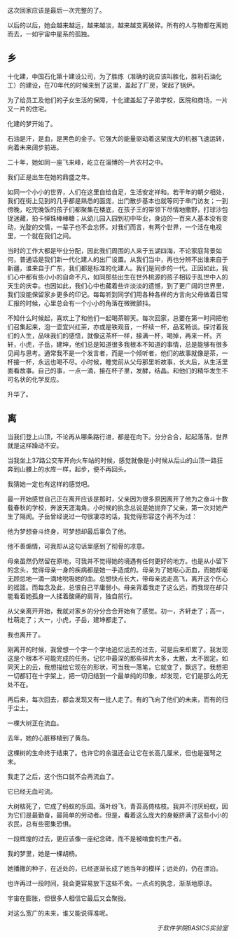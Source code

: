 ---
---
这次回家应该是最后一次完整的了。

以后的以后，她会越来越远，越来越淡，越来越支离破碎。所有的人与物都在离她而去，一如宇宙中星系的孤独。

## 乡

十化建，中国石化第十建设公司，为了胜炼（准确的说应该叫胜化，胜利石油化工）的建设，在70年代的时候来到了这里，盖起了厂房，架起了锅炉。

为了给员工及他们的子女生活的保障，十化建盖起了子弟学校，医院和商场，一片又一片的住宅。

化建的梦开始了。

石油是汗，是血，是黑色的金子。它强大的能量驱动着这架庞大的机器飞速运转，向着未来阔步前进。

二十年，她如同一座飞来峰，屹立在淄博的一片农村之中。

我们正是出生在她的鼎盛之年。

如同一个小小的世界，人们在这里自给自足，生活安定祥和。若干年的朝夕相处，我们在街上见到的几乎都是熟悉的面庞，出门散步基本也就等同于串门访友；一到傍晚，吃完晚饭的孩子们都聚集在楼底，在孩子王的带领下尽情地撒野，打球沙包捉迷藏，拍卡弹珠棒棒糖；从幼儿园入园到初中毕业，身边的一百来人基本没有变动，光腚的交情，一辈子也不会忘怀。对我们而言，有两个世界，一个活在电视里，一个就在我们之间。

当时的工作大都是毕业分配，因此我们周围的人来于五湖四海，不论家庭背景如何，普通话是我们新一代化建人的出厂设置。从我们当中，再也分辨不出谁来自于新疆，谁来自于广东，我们都是标准的化建人。我们是同步的一代。正因如此，我们心中都有些小小的自命不凡，如同那些出生在世外桃源的孩子相较于乱世中人的天生的庆幸。也因如此，我们心中也藏着些许淡淡的遗憾，到了更广阔的世界里，我们没能保留家乡更多的印记。每每听到同学们用各种各样的方言向父母做着日常汇报的时候，心里总会有一个小小的角落在微微颤抖。

不知什么时候起，喜欢上了和他们一起喝茶聊天。每次回家，总要在第一时间把他们召集起来，泡一壶宜兴红茶，亦或是铁观音，一杯续一杯，品茗畅谈。探讨着我们的人生，品味我们的感悟，就像这茶杯一样，接满一杯，喝掉，再来一杯。齐轩，小虎，子岳，建坤，他们总是知道很多我根本不知道的事情，总是能够有很多见闻与思考。通常我不是一个发言者，而是一个倾听者，他们的故事就像是茶，一杯接一杯，永远也喝不尽。小时候，睡觉前从父母那里听故事，长大后，从生活里面看故事。自己的事，一点一滴，接在杯子里，发酵，结晶。和他们的精华发生不可名状的化学反应。

升华了。

## 离

当我们登上山顶，不论再从哪条路行进，都是在向下。分分合合，起起落落，世界就是这样躁动不安。

当我坐上37路公交车开向火车站的时候，感觉就像是小时候从后山的山顶一路狂奔到山腰上的水库一样，起步，便不再回头。

我猜她一定也有这样的感觉吧。

最一开始感觉自己正在离开应该是那时，父亲因为很多原因离开了他为之奋斗十数载春秋的学校，奔波天涯海角。小时候的执念总说是她抛弃了父亲，第一次对她产生了隔阂。子岳曾经说过一句很凄凉的话，我觉得形容这个再不为过：

他为梦想奋斗终身，可梦想却最后辜负了他。

他不善煽情，可我却从这句话里感到了彻骨的凉意。

母亲虽然仍然留在原地，可我并不觉得她的境遇有任何更好的地方。也是从小留下的念头，觉得母亲一身的疾病都是她一手造成的。母亲为了她呕心沥血，而她却毫无顾忌地一滴一滴地吮吸她的血。总想快点长大，带母亲远走高飞，离开这个伤心的摇篮。而每念及此，总恨自己平庸弱小。母亲背着我走了这么远，而我现在却只能看着她孤身一人揉着酸痛的肩背，独自前行。

从父亲离开开始，我就对家乡的分分合合开始有了感觉。初一，齐轩走了；高一，杜萌走了；大一，小虎，子岳，建坤都走了。

我也离开了。

刚离开的时候，我曾想一个字一个字地追忆远去的过去，可是后来却累了。我发现这是个根本不可能完成的任务。记忆中最深的那些碎片太多，太散，太不固定。如同天上的云，我想描绘它现在的形状，可当我一落笔，它就变了，飘远了。我想把一切都钉在十字架上，把一切归结到一个最单纯的印象，却发现，它们是那么的无处不在。

再后来，每次回去，都会发现又有一批人走了。有的飞向了他们的未来，而有的归于尘土。

一棵大树正在流血。

去年，她的心脏移植到了黄岛。

这棵树的生命终于结束了。也许它的余温还会让它在长高几厘米，但也是强弩之末。

我走了之后，这个伤口就不会再流血了。

它已经无血可流。

大树枯死了，它成了蚂蚁的乐园。落叶纷飞，青苔高倚枯枝。我并不讨厌蚂蚁，因为它们是最勤奋，最简单的劳动者。但是，看着这么庞大的身躯挤满了这些小小的农民，总有些密集恐惧。

一段辉煌的过去，更应该像一座纪念碑，而不是被啃食的生产者。

我的梦里，她是一棵胡杨。

她播撒的种子，在近处的，已经逐渐长成了她当年的模样；远处的，仍在漂泊。

 

也许再过一段时间，我会更容易放下这些不舍。一点点的执念，渐渐地原谅。

宇宙在膨胀，但很多人相信它最后又会聚拢。

对这么宽广的未来，谁又能说得准呢。

<p style="text-align:right;"><em>于软件学院BASICS实验室</em></p>